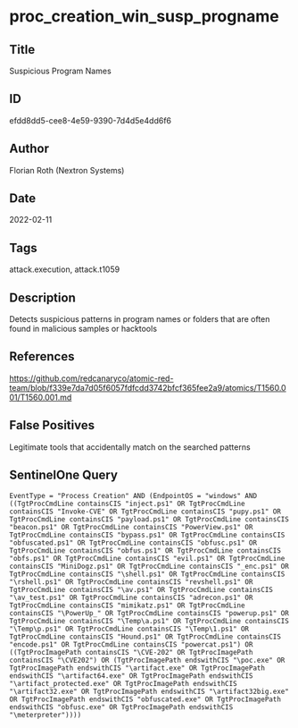 # proc_creation_win_susp_progname

## Title
Suspicious Program Names

## ID
efdd8dd5-cee8-4e59-9390-7d4d5e4dd6f6

## Author
Florian Roth (Nextron Systems)

## Date
2022-02-11

## Tags
attack.execution, attack.t1059

## Description
Detects suspicious patterns in program names or folders that are often found in malicious samples or hacktools

## References
https://github.com/redcanaryco/atomic-red-team/blob/f339e7da7d05f6057fdfcdd3742bfcf365fee2a9/atomics/T1560.001/T1560.001.md

## False Positives
Legitimate tools that accidentally match on the searched patterns

## SentinelOne Query
```
EventType = "Process Creation" AND (EndpointOS = "windows" AND ((TgtProcCmdLine containsCIS "inject.ps1" OR TgtProcCmdLine containsCIS "Invoke-CVE" OR TgtProcCmdLine containsCIS "pupy.ps1" OR TgtProcCmdLine containsCIS "payload.ps1" OR TgtProcCmdLine containsCIS "beacon.ps1" OR TgtProcCmdLine containsCIS "PowerView.ps1" OR TgtProcCmdLine containsCIS "bypass.ps1" OR TgtProcCmdLine containsCIS "obfuscated.ps1" OR TgtProcCmdLine containsCIS "obfusc.ps1" OR TgtProcCmdLine containsCIS "obfus.ps1" OR TgtProcCmdLine containsCIS "obfs.ps1" OR TgtProcCmdLine containsCIS "evil.ps1" OR TgtProcCmdLine containsCIS "MiniDogz.ps1" OR TgtProcCmdLine containsCIS "_enc.ps1" OR TgtProcCmdLine containsCIS "\shell.ps1" OR TgtProcCmdLine containsCIS "\rshell.ps1" OR TgtProcCmdLine containsCIS "revshell.ps1" OR TgtProcCmdLine containsCIS "\av.ps1" OR TgtProcCmdLine containsCIS "\av_test.ps1" OR TgtProcCmdLine containsCIS "adrecon.ps1" OR TgtProcCmdLine containsCIS "mimikatz.ps1" OR TgtProcCmdLine containsCIS "\PowerUp_" OR TgtProcCmdLine containsCIS "powerup.ps1" OR TgtProcCmdLine containsCIS "\Temp\a.ps1" OR TgtProcCmdLine containsCIS "\Temp\p.ps1" OR TgtProcCmdLine containsCIS "\Temp\1.ps1" OR TgtProcCmdLine containsCIS "Hound.ps1" OR TgtProcCmdLine containsCIS "encode.ps1" OR TgtProcCmdLine containsCIS "powercat.ps1") OR ((TgtProcImagePath containsCIS "\CVE-202" OR TgtProcImagePath containsCIS "\CVE202") OR (TgtProcImagePath endswithCIS "\poc.exe" OR TgtProcImagePath endswithCIS "\artifact.exe" OR TgtProcImagePath endswithCIS "\artifact64.exe" OR TgtProcImagePath endswithCIS "\artifact_protected.exe" OR TgtProcImagePath endswithCIS "\artifact32.exe" OR TgtProcImagePath endswithCIS "\artifact32big.exe" OR TgtProcImagePath endswithCIS "obfuscated.exe" OR TgtProcImagePath endswithCIS "obfusc.exe" OR TgtProcImagePath endswithCIS "\meterpreter"))))

```